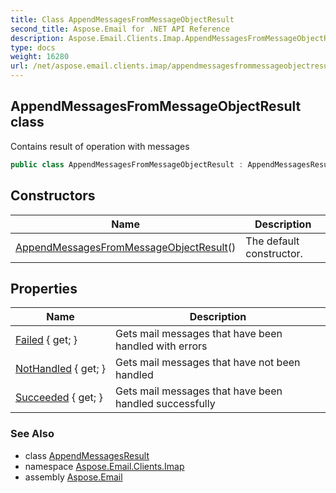 ```yaml
---
title: Class AppendMessagesFromMessageObjectResult
second_title: Aspose.Email for .NET API Reference
description: Aspose.Email.Clients.Imap.AppendMessagesFromMessageObjectResult class. Contains result of operation with messages
type: docs
weight: 16280
url: /net/aspose.email.clients.imap/appendmessagesfrommessageobjectresult/
---
```

## AppendMessagesFromMessageObjectResult class

Contains result of operation with messages

```csharp
public class AppendMessagesFromMessageObjectResult : AppendMessagesResult
```

## Constructors

| Name | Description |
| --- | --- |
| [AppendMessagesFromMessageObjectResult](appendmessagesfrommessageobjectresult/)() | The default constructor. |

## Properties

| Name | Description |
| --- | --- |
| [Failed](../../aspose.email.clients.imap/appendmessagesfrommessageobjectresult/failed/) { get; } | Gets mail messages that have been handled with errors |
| [NotHandled](../../aspose.email.clients.imap/appendmessagesfrommessageobjectresult/nothandled/) { get; } | Gets mail messages that have not been handled |
| [Succeeded](../../aspose.email.clients.imap/appendmessagesfrommessageobjectresult/succeeded/) { get; } | Gets mail messages that have been handled successfully |

### See Also

* class [AppendMessagesResult](../appendmessagesresult/)
* namespace [Aspose.Email.Clients.Imap](../../aspose.email.clients.imap/)
* assembly [Aspose.Email](../../)


